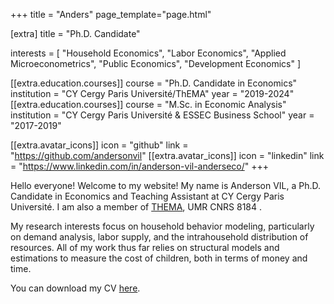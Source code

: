 +++
title = "Anders"
page_template="page.html"

[extra]
title = "Ph.D. Candidate"

interests = [
  "Household Economics",
  "Labor Economics",
  "Applied Microeconometrics",
  "Public Economics",
  "Development Economics"
]

[[extra.education.courses]]
  course = "Ph.D. Candidate in Economics"
  institution = "CY Cergy Paris Université/ThEMA"
  year = "2019-2024"
[[extra.education.courses]]
  course = "M.Sc. in Economic Analysis"
  institution = "CY Cergy Paris Université & ESSEC Business School"
  year = "2017-2019"


[[extra.avatar_icons]]
  icon = "github"
  link = "https://github.com/andersonvil"
[[extra.avatar_icons]]
  icon = "linkedin"
  link = "https://www.linkedin.com/in/anderson-vil-anderseco/"
+++

Hello everyone! Welcome to my website!
My name is Anderson VIL, a Ph.D. Candidate in Economics and Teaching Assistant at CY Cergy Paris Université. I am also a member of [THEMA](https://thema.u-cergy.fr/), UMR CNRS 8184 . 

My research interests focus on household behavior modeling, particularly on demand analysis, labor supply, and the intrahousehold distribution of resources. All of my work thus far relies on structural models and estimations to measure the cost of children, both in terms of money and time.

You can download my CV [here](https://drive.google.com/file/d/1Qn_uTqw5g27yHEhRmuKkSPrkyHxMEPdq/view?usp=sharing).

